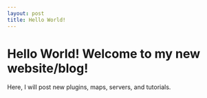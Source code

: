 ```yaml
---
layout: post
title: Hello World!
---
```


Hello World! Welcome to my new website/blog!
===
Here, I will post new plugins, maps, servers, and tutorials. 
